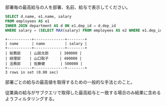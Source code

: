部署毎の最高給与の人を部署、名前、給与で表示してください。

```sql
SELECT d.name, e1.name, salary
FROM employees AS e1
INNER JOIN department AS d ON e1.dep_id = d.dep_id
WHERE salary = (SELECT MAX(salary) FROM employees AS e2 WHERE e1.dep_id = e2.dep_id);
```
```
+-----------+--------------+--------+
| name      | name         | salary |
+-----------+--------------+--------+
| 総務部    | 山田太郎     | 300000 |
| 経理部    | 山口聡子     | 400000 |
| 法務部    | 佐藤健       | 500000 |
+-----------+--------------+--------+
3 rows in set (0.00 sec)
```

部署ごとの給与の最高値を取得するための一般的な手法とのこと。

従業員の給与がサブクエリで取得した最高給与と一致する場合のみ結果に含めるようフィルタリングする。
